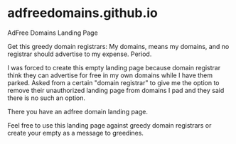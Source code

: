 # adfreedomains.github.io
AdFree Domains Landing Page

Get this greedy domain registrars:
My domains, means my domains, and no registrar should advertise to my expense.
Period.

I was forced to create this empty landing page because domain registrar think they can advertise for free in my own domains while I have them parked.
Asked from a certain "domain registrar" to give me the option to remove their unauthorized landing page from domains I pad and they said there is no such an option.

There you have an adfree domain landing page.

Feel free to use this landing page against greedy domain registrars or create your empty as a message to greedines.
